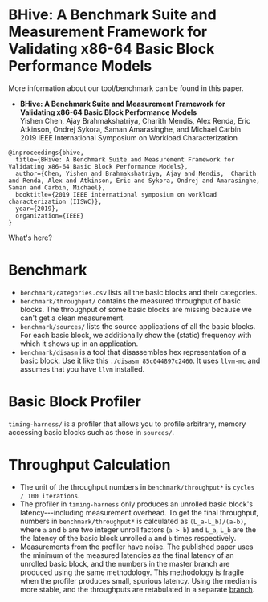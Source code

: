 # BHive: A Benchmark Suite and Measurement Framework for Validating x86-64 Basic Block Performance Models

More information about our tool/benchmark can be found in this paper.
* **BHive: A Benchmark Suite and Measurement Framework for Validating x86-64 Basic Block Performance Models**</br>
  Yishen Chen, Ajay Brahmakshatriya, Charith Mendis, Alex Renda, Eric Atkinson, Ondrej Sykora, Saman Amarasinghe, and Michael Carbin</br>
  2019 IEEE International Symposium on Workload Characterization</br>
  
```
@inproceedings{bhive,
  title={BHive: A Benchmark Suite and Measurement Framework for Validating x86-64 Basic Block Performance Models},
  author={Chen, Yishen and Brahmakshatriya, Ajay and Mendis,  Charith and Renda, Alex and Atkinson, Eric and Sykora, Ondrej and Amarasinghe, Saman and Carbin, Michael},
  booktitle={2019 IEEE international symposium on workload characterization (IISWC)},
  year={2019},
  organization={IEEE}
}
```


What's here?
# Benchmark
* `benchmark/categories.csv` lists all the basic blocks and their categories.
* `benchmark/throughput/` contains the measured throughput of basic blocks. The throughput of some basic blocks are missing because we can't get a clean measurement.
* `benchmark/sources/` lists the source applications of all the basic blocks. For each basic block, we additionally show the (static) frequency with which it shows up in an application.
* `benchmark/disasm` is a tool that disassembles hex representation of a basic block. Use it like this `./disasm 85c044897c2460`. It uses `llvm-mc` and assumes that you have `llvm` installed.

# Basic Block Profiler
`timing-harness/` is a profiler that allows you to profile arbitrary, memory accessing basic blocks such as those in `sources/`.

# Throughput Calculation
* The unit of the throughput numbers in `benchmark/throughput*` is `cycles / 100 iterations`. 
* The profiler in `timing-harness` only produces an unrolled basic block's latency---including measurement overhead.
To get the final throughput, numbers in `benchmark/throughput*` is calculated as `(L_a-L_b)/(a-b)`,
where `a` and `b` are two integer unroll factors (`a > b`) and `L_a`, `L_b` are the the latency of the basic block unrolled `a` and `b` times respectively.
* Measurements from the profiler have noise.
The published paper uses the minimum of the measured latencies as the final latency of an unrolled basic block,
and the numbers in the master branch are produced using the same methodology.
This methodology is fragile when the profiler produces small, spurious latency. Using the median is more stable, and the throughputs are retabulated in a separate [branch](https://github.com/ithemal/bhive/tree/fix).

